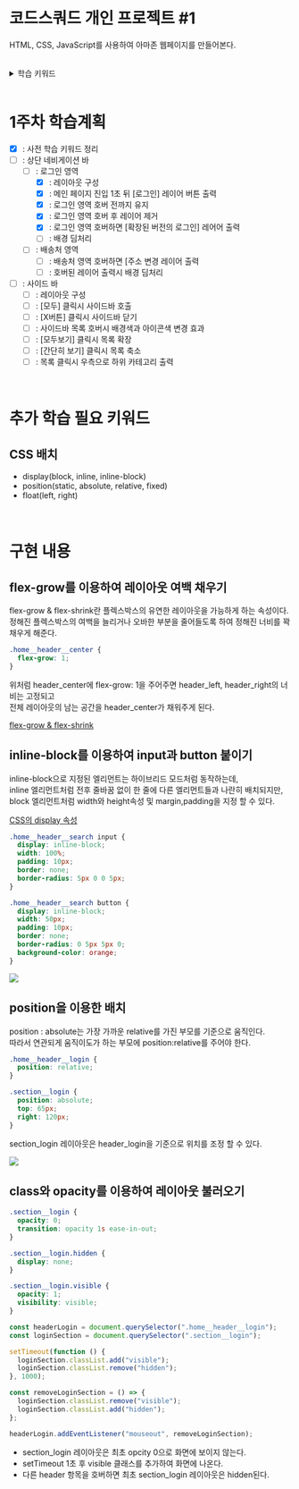 # 코드스쿼드 개인 프로젝트 #1

HTML, CSS, JavaScript를 사용하여 아마존 웹페이지를 만들어본다.

</br>

<details>
<summary> 학습 키워드 </summary>

## 모달(Modal)

모달(Modal)은 사용자의 이목을 끌기 위해 사용하는 화면전환 기법이다.  
이목을 집중해야 하는 화면을 다른 화면 위로 띄워(Presenting) 표현하는 방식이다.  
모달로 보이는 화면을 사라지게 하려면 반드시 특정 선택을 해야한다는 특징이 있다.

## 배경 딤처리 (dimmed)

화면을 흐릿하게 하거나, 어둑하게 하는 것을 말한다.  
웹 어플리케이션에서 화면을 뿌옇게 처리하고 레이어 를 띄울 때, 딤 처리 또는 딤드(dimmed) 한다고 이야기 한다.

[CSS dimmed 처리방법](https://sub0709.tistory.com/35)

## 로딩 인디게이터

로딩 인디케이터(Loading Indicator)는 어떤 작업이 진행 중일 때 사용자에게 작업 진행 상황을 알려주기 위해 화면에 표시되는 시각적인 표시물이다.  
웹사이트에서는 페이지 로딩 중일 때, 무한 스크롤이나 데이터를 불러오는 등의 작업이 진행 중일 때 로딩 인디케이터가 사용된다.  
로딩 인디케이터는 주로 프로그레스 바(Progress Bar), 스피너(Spinner), 스케일링(Scale) 등의 모양으로 표현된다.  
이를 통해 사용자는 작업이 얼마나 남았는지, 언제 완료될 것인지 등을 예측할 수 있다.

## DOM API

DOM이란 HTML과 같은 문서를 트리 구조로 나타내며, 각 요소(element)는 객체로 나타내어진다.  
DOM API는 이 객체들을 조작하는 메서드와 프로퍼티를 제공하며 이를 통해 문서 구조를 동적으로 조작(이벤트 처리) 할 수 있다.

- document.getElementById(): 문서 내에서 특정 ID 값을 가진 요소를 찾아 반환합니다.
- document.createElement(): 새로운 HTML 요소를 생성합니다.
- element.setAttribute(): 요소의 속성 값을 설정합니다.
- element.addEventListener(): 이벤트 리스너를 추가합니다.
- element.appendChild(): 요소를 다른 요소의 자식으로 추가합니다.
- element.innerHTML: 요소의 내부 HTML을 수정합니다.
- element.classList.add(): 요소의 클래스를 추가합니다.
- element.style.property: 요소의 스타일 속성 값을 변경합니다.

## 코딩 컨벤션

코딩 컨벤션은 개발자들이 코드를 작성할 때 따라야 하는 규칙들의 모음이다.

### HTML 코딩 컨벤션

- 들여쓰기: 2칸 또는 4칸을 사용한다.
- 소문자: 모든 태그와 속성은 소문자로 작성한다.
- 태그 닫기: 모든 태그는 닫아준다 (예: <img> 대신 <img />).
- 인용부호: 속성 값은 큰 따옴표(")를 사용한다.

```html
<!DOCTYPE html>
<html>
  <head>
    <title>Page Title</title>
  </head>
  <body>
    <h1>Heading</h1>
    <p>Paragraph</p>
  </body>
</html>
```

### CSS 코딩 컨벤션

- 들여쓰기: 2칸 또는 4칸을 사용한다.
- 소문자: 모든 선택자와 속성은 소문자로 작성한다.
- 중괄호: 중괄호({})는 선택자와 같은 줄에 쓴다.
- 세미콜론: 속성 값의 마지막에 세미콜론(;)을 붙인다.
- 공백: 선택자와 중괄호 사이에는 공백을 하나 둔다.
- 줄바꿈: 새로운 규칙을 작성할 때마다 줄을 바꾼다.

```css
body {
  background-color: #fff;
  color: #000;
  font-family: Arial, sans-serif;
}

h1,
h2,
h3 {
  font-weight: bold;
}
```

### JavaScript

- 들여쓰기: 2칸 또는 4칸을 사용한다.
- 세미콜론: 각 문장의 끝에 세미콜론(;)을 붙인다.
- 중괄호: 중괄호({})는 다른 줄에 작성한다.
- 변수 이름: 카멜 케이스(camelCase)를 사용한다.
- 상수: 상수 이름은 대문자와 언더스코어(\_)를 사용한다.

```js
const PI = 3.14;

function calculateArea(radius) {
  let area = PI_radius_radius;
  return area;
}

console.log(calculateArea(5));
```

</details>

</br>

# 1주차 학습계획

- [x] : 사전 학습 키워드 정리
- [ ] : 상단 네비게이션 바
  - [ ] : 로그인 영역
    - [x] : 레이아웃 구성
    - [x] : 메인 페이지 진입 1초 뒤 [로그인] 레이어 버튼 출력
    - [x] : 로그인 영역 호버 전까지 유지
    - [x] : 로그인 영역 호버 후 레이어 제거
    - [x] : 로그인 영역 호버하면 [확장된 버전의 로그인] 레어어 출력
    - [ ] : 배경 딤처리
  - [ ] : 배송처 영역
    - [ ] : 배송처 영역 호버하면 [주소 변경 레이어 출력
    - [ ] : 호버된 레이어 출력시 배경 딤처리
- [ ] : 사이드 바
  - [ ] : 레이아웃 구성
  - [ ] : [모두] 클릭시 사이드바 호출
  - [ ] : [X버튼] 클릭시 사이드바 닫기
  - [ ] : 사이드바 목록 호버시 배경색과 아이콘색 변경 효과
  - [ ] : [모두보기] 클릭시 목록 확장
  - [ ] : [간단히 보기] 클릭시 목록 축소
  - [ ] : 목록 클릭시 우측으로 하위 카테고리 출력

</br>

# 추가 학습 필요 키워드

## CSS 배치

- display(block, inline, inline-block)
- position(static, absolute, relative, fixed)
- float(left, right)

</br>

# 구현 내용

## flex-grow를 이용하여 레이아웃 여백 채우기

flex-grow & flex-shrink란 플렉스박스의 유연한 레이아웃을 가능하게 하는 속성이다.  
정해진 플렉스박스의 여백을 늘리거나 오바한 부분을 줄어들도록 하여 정해진 너비를 꽉채우게 해준다.

```CSS
.home__header__center {
  flex-grow: 1;
}
```

위처럼 header_center에 flex-grow: 1을 주어주면 header_left, header_right의 너비는 고정되고  
전체 레이아웃의 남는 공간을 header_center가 채워주게 된다.

[flex-grow & flex-shrink](https://blogpack.tistory.com/863)

## inline-block를 이용하여 input과 button 붙이기

inline-block으로 지정된 엘리먼트는 하이브리드 모드처럼 동작하는데,  
inline 엘리먼트처럼 전후 줄바꿈 없이 한 줄에 다른 엘리먼트들과 나란히 배치되지만,  
block 엘리먼트처럼 width와 height속성 및 margin,padding을 지정 할 수 있다.

[CSS의 display 속성](https://www.daleseo.com/css-display-inline-block/)

```css
.home__header__search input {
  display: inline-block;
  width: 100%;
  padding: 10px;
  border: none;
  border-radius: 5px 0 0 5px;
}

.home__header__search button {
  display: inline-block;
  width: 50px;
  padding: 10px;
  border: none;
  border-radius: 0 5px 5px 0;
  background-color: orange;
}
```

![](https://velog.velcdn.com/images/sarang_daddy/post/a2e650f4-d682-469e-859e-7f7543c4bc82/image.png)

## position을 이용한 배치

position : absolute는 가장 가까운 relative를 가진 부모를 기준으로 움직인다.  
따라서 연관되게 움직이도가 하는 부모에 position:relative를 주어야 한다.

```CSS
.home__header__login {
  position: relative;
}

.section__login {
  position: absolute;
  top: 65px;
  right: 120px;
}
```

section_login 레이아웃은 header_login을 기준으로 위치를 조정 할 수 있다.

![](https://velog.velcdn.com/images/sarang_daddy/post/6e16be82-f8b9-4e29-85e7-a921788a1e66/image.png)

## class와 opacity를 이용하여 레이아웃 불러오기

```css
.section__login {
  opacity: 0;
  transition: opacity 1s ease-in-out;
}

.section__login.hidden {
  display: none;
}

.section__login.visible {
  opacity: 1;
  visibility: visible;
}
```

```js
const headerLogin = document.querySelector(".home__header__login");
const loginSection = document.querySelector(".section__login");

setTimeout(function () {
  loginSection.classList.add("visible");
  loginSection.classList.remove("hidden");
}, 1000);

const removeLoginSection = () => {
  loginSection.classList.remove("visible");
  loginSection.classList.add("hidden");
};

headerLogin.addEventListener("mouseout", removeLoginSection);
```

- section_login 레이아웃은 최초 opcity 0으로 화면에 보이지 않는다.
- setTimeout 1초 후 visible 클래스를 추가하여 화면에 나온다.
- 다른 header 항목을 호버하면 최초 section_login 레이아웃은 hidden된다.
